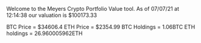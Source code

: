 Welcome to the Meyers Crypto Portfolio Value tool. 
As of 07/07/21 at 12:14:38 our valuation is $100173.33 

BTC Price = $34606.4
 ETH Price = $2354.99
BTC Holdings = 1.06BTC
 ETH holdings = 26.960005962ETH 
